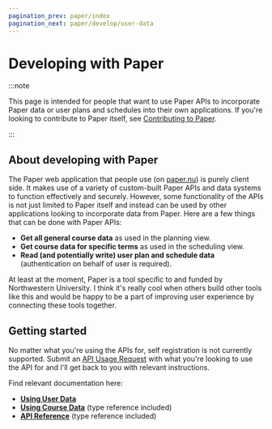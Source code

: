 ```yaml
---
pagination_prev: paper/index
pagination_next: paper/develop/user-data
---
```


# Developing with Paper

:::note

This page is intended for people that want to use Paper APIs to incorporate Paper data or user plans and schedules into their own applications. If you're looking to contribute to Paper itself, see [Contributing to Paper](../contribute/index.md).

:::

## About developing with Paper

The Paper web application that people use (on [paper.nu](https://www.paper.nu)) is purely client side. It makes use of a variety of custom-built Paper APIs and data systems to function effectively and securely. However, some functionality of the APIs is not just limited to Paper itself and instead can be used by other applications looking to incorporate data from Paper. Here are a few things that can be done with Paper APIs:

- **Get all general course data** as used in the planning view.
- **Get course data for specific terms** as used in the scheduling view.
- **Read (and potentially write) user plan and schedule data** (authentication on behalf of user is required).

At least at the moment, Paper is a tool specific to and funded by Northwestern University. I think it's really cool when others build other tools like this and would be happy to be a part of improving user experience by connecting these tools together.

## Getting started

No matter what you're using the APIs for, self registration is not currently supported. Submit an [API Usage Request](https://forms.dilanxd.com/paper-support?t=API+Usage+Request) with what you're looking to use the API for and I'll get back to you with relevant instructions.

Find relevant documentation here:

- **[Using User Data](./user-data.md)**
- **[Using Course Data](./course-data.md)** (type reference included)
- **[API Reference](./api-reference.mdx)** (type reference included)
